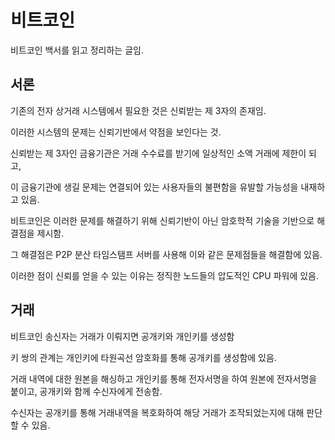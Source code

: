 # 비트코인
비트코인 백서를 읽고 정리하는 글임.

## 서론
기존의 전자 상거래 시스템에서 필요한 것은 신뢰받는 제 3자의 존재임.

이러한 시스템의 문제는 신뢰기반에서 약점을 보인다는 것.

신뢰받는 제 3자인 금융기관은 거래 수수료를 받기에 일상적인 소액 거래에 제한이 되고,

이 금융기관에 생길 문제는 연결되어 있는 사용자들의 불편함을 유발할 가능성을 내재하고 있음.

비트코인은 이러한 문제를 해결하기 위해 신뢰기반이 아닌 암호학적 기술을 기반으로 해결점을 제시함.

그 해결점은 P2P 분산 타임스탬프 서버를 사용해 이와 같은 문제점들을 해결함에 있음.

이러한 점이 신뢰를 얻을 수 있는 이유는 정직한 노드들의 압도적인 CPU 파워에 있음.

## 거래
비트코인 송신자는 거래가 이뤄지면 공개키와 개인키를 생성함

키 쌍의 관계는 개인키에 타원곡선 암호화를 통해 공개키를 생성함에 있음.

거래 내역에 대한 원본을 해싱하고 개인키를 통해 전자서명을 하여 원본에 전자서명을 붙이고, 공개키와 함께 수신자에게 전송함.

수신자는 공개키를 통해 거래내역을 복호화하여 해당 거래가 조작되었는지에 대해 판단할 수 있음.